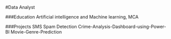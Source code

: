 #Data Analyst

###Education
Artificial intelligence and Machine learning, MCA

###Projects
SMS Spam Detection
Crime-Analysis-Dashboard-using-Power-BI
Movie-Genre-Prediction

